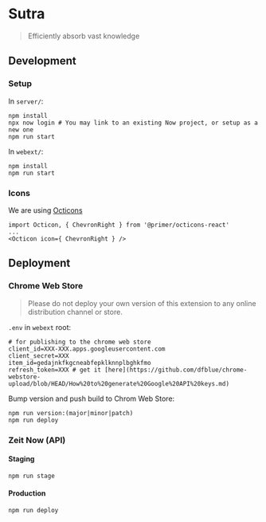 # Sutra

> Efficiently absorb vast knowledge

## Development

### Setup

In `server/`:

```
npm install
npx now login # You may link to an existing Now project, or setup as a new one
npm run start
```

In `webext/`:

```
npm install
npm run start
```

### Icons

We are using [Octicons](https://octicons.github.com/)

```
import Octicon, { ChevronRight } from '@primer/octicons-react'
...
<Octicon icon={ ChevronRight } />
```

## Deployment

### Chrome Web Store

> Please do not deploy your own version of this extension to any online distribution channel or store.

`.env` in `webext` root:

```
# for publishing to the chrome web store
client_id=XXX-XXX.apps.googleusercontent.com
client_secret=XXX
item_id=gedajnkfkgcneabfepklknnplbghkfmo
refresh_token=XXX # get it [here](https://github.com/dfblue/chrome-webstore-upload/blob/HEAD/How%20to%20generate%20Google%20API%20keys.md)
```

Bump version and push build to Chrom Web Store:

```
npm run version:(major|minor|patch)
npm run deploy
```

### Zeit Now (API)

#### Staging

```
npm run stage
```

#### Production

```
npm run deploy
```